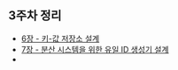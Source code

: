 ## 3주차 정리
- [6장 - 키-값 저장소 설계](https://awake-frost-048.notion.site/6-ac17b13bd2bf457f96195cabba6b1060)
- [7장 - 분산 시스템을 위한 유일 ID 생성기 설계](https://awake-frost-048.notion.site/7-ID-aad0c9336f24420cb3be90910fb27881)
- 
